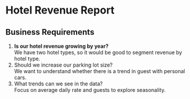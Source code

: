 # Hotel Revenue Report

## Business Requirements
1. **Is our hotel revenue growing by year?**<br/>
   We have two hotel types, so it would be good to segment revenue by hotel type.
2. Should we increase our parking lot size?<br/>
   We want to understand whether there is a trend in guest with personal cars.
3. What trends can we see in the data?<br/>
   Focus on average daily rate and guests to explore seasonality.
